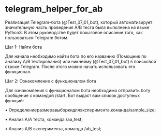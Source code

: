 # telegram_helper_for_ab


Реализация Telegram-бота (@Test_07_01_bot), который автоматизирует значительную часть проведения A/B теста была выполнена на языке Python3. В этом руководстве будет пошаговое описание того, как пользоваться Telegram ботом.

Шаг 1: Найти бота

Для начала необходимо найти бота по его названию (Помощник по анализу A/B тестирования) или никнейму (@Test_07_01_bot) в поисковой строке Telegram. После этого можно начать использовать его функционал.

Шаг 2: Ознакомление с функционалом бота

Для ознакомления с функционалом бота необходимо отправить боту сообщение с командой /start. Бот выдаст вам список доступных функций:

• Определениеразмеравыборкидляэксперимента,команда/sample_size; 

• Анализ A/A теста, команда /aa_test;

• Анализ A/B эксперимента, команда /ab_test;
